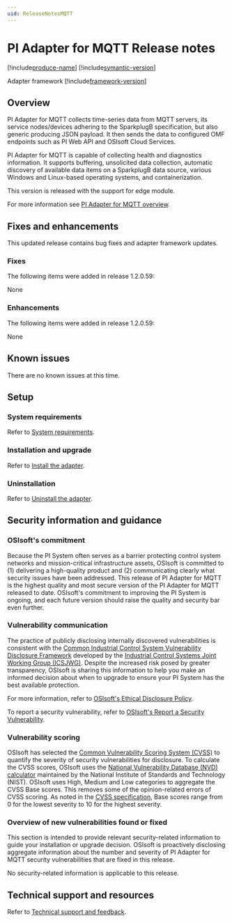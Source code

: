 ```yaml
---
uid: ReleaseNotesMQTT
---
```


# PI Adapter for MQTT Release notes

[!include[produce-name](../main/shared-content/_includes/inline/product-name.md)] [!include[symantic-version](../main/shared-content/_includes/inline/symantic-version.md)]<br>

Adapter framework [!include[framework-version](../main/shared-content/_includes/inline/framework-version.md)] <br>

## Overview

PI Adapter for MQTT collects time-series data from MQTT servers, its service nodes/devices adhering to the SparkplugB specification, but also generic producing JSON payload. It then sends the data to configured OMF endpoints such as PI Web API and OSIsoft Cloud Services.

PI Adapter for MQTT is capable of collecting health and diagnostics information. It supports buffering, unsolicited data collection, automatic discovery of available data items on a SparkplugB data source, various Windows and Linux-based operating systems, and containerization.

This version is released with the support for edge module.

For more information see [PI Adapter for MQTT overview](xref:index).

## Fixes and enhancements

This updated release contains bug fixes and adapter framework updates.

### Fixes

The following items were added in release 1.2.0.59:

None

### Enhancements

The following items were added in release 1.2.0.59:

None

## Known issues

There are no known issues at this time.

## Setup

### System requirements

Refer to [System requirements](xref:SystemRequirements).

### Installation and upgrade

Refer to [Install the adapter](xref:InstallTheAdapter).

### Uninstallation

Refer to [Uninstall the adapter](xref:UninstallTheAdapter).

## Security information and guidance

### OSIsoft's commitment

Because the PI System often serves as a barrier protecting control system networks and mission-critical infrastructure assets, OSIsoft is committed to (1) delivering a high-quality product and (2) communicating clearly what security issues have been addressed. This release of PI Adapter for MQTT is the highest quality and most secure version of the PI Adapter for MQTT released to date. OSIsoft's commitment to improving the PI System is ongoing, and each future version should raise the quality and security bar even further.

### Vulnerability communication

The practice of publicly disclosing internally discovered vulnerabilities is consistent with the [Common Industrial Control System Vulnerability Disclosure Framework](https://ics-cert.us-cert.gov/sites/default/files/ICSJWG-Archive/ICSJWG_Vulnerability_Disclosure_Framework_Final_1.pdf) developed by the [Industrial Control Systems Joint Working Group (ICSJWG)](https://ics-cert.us-cert.gov/Industrial-Control-Systems-Joint-Working-Group-ICSJWG). Despite the increased risk posed by greater transparency, OSIsoft is sharing this information to help you make an informed decision about when to upgrade to ensure your PI System has the best available protection.

For more information, refer to [OSIsoft's Ethical Disclosure Policy](https://www.osisoft.com/ethical-disclosure-policy).

To report a security vulnerability, refer to [OSIsoft's Report a Security Vulnerability](https://www.osisoft.com/report-a-security-vulnerability).

### Vulnerability scoring

OSIsoft has selected the [Common Vulnerability Scoring System (CVSS)](https://www.first.org/cvss/v2/guide) to quantify the severity of security vulnerabilities for disclosure. To calculate the CVSS scores, OSIsoft uses the [National Vulnerability Database (NVD) calculator](https://nvd.nist.gov/cvss.cfm?calculator&amp;version=2) maintained by the National Institute of Standards and Technology (NIST).  OSIsoft uses High, Medium and Low categories to aggregate the CVSS Base scores. This removes some of the opinion-related errors of CVSS scoring.  As noted in the [CVSS specification](https://www.first.org/cvss/specification-document), Base scores range from 0 for the lowest severity to 10 for the highest severity.

### Overview of new vulnerabilities found or fixed

This section is intended to provide relevant security-related information to guide your installation or upgrade decision. OSIsoft is proactively disclosing aggregate information about the number and severity of PI Adapter for MQTT security vulnerabilities that are fixed in this release.

No security-related information is applicable to this release.

<!-- Remove this section if there is no documentation besides the documentation in which these release notes are included. For additional documentation, provide a brief description. For example -->

<!-- ## Documentation overview

**EdgeCmd utility:** Provides an overview on how to configure and administer PI adapters on Linux and Windows using command line arguments. -->

## Technical support and resources

Refer to [Technical support and feedback](xref:TechnicalSupportAndFeedback).
